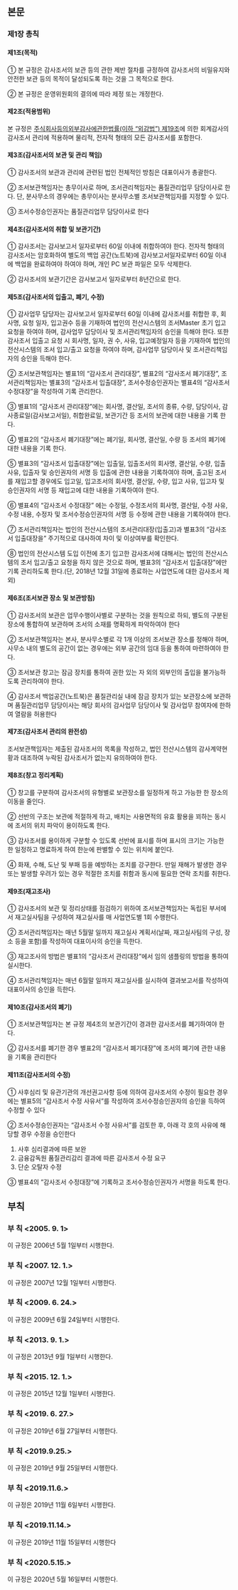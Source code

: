 ## 본문

### 제1장 총칙

#### 제1조(목적)

①	본 규정은 감사조서의 보관 등의 관한 제반 절차를 규정하여 감사조서의 비밀유지와 안전한 보관 등의 목적이 달성되도록 하는 것을 그 목적으로 한다.

②	본 규정은 운영위원회의 결의에 따라 제정 또는 개정한다.

#### 제2조(적용범위)

본 규정은 [주식회사등의외부감사에관한법률(이하 “외감법”) 제19조](https://www.law.go.kr/법령/주식회사등의외부감사에관한법률/(20230117,19217,20230117)/제19조)에 의한 회계감사의 감사조서 관리에 적용하며 물리적, 전자적 형태의 모든 감사조서를 포함한다.

#### 제3조(감사조서의 보관 및 관리 책임) 

①	감사조서의 보관과 관리에 관련된 법인 전체적인 방침은 대표이사가 총괄한다.

②	조서보관책임자는 총무이사로 하며, 조서관리책임자는 품질관리업무 담당이사로 한다. 단, 분사무소의 경우에는 총무이사는 분사무소별 조서보관책임자를 지정할 수 있다.

③	조서수정승인권자는 품질관리업무 담당이사로 한다

#### 제4조(감사조서의 취합 및 보관기간)

①	감사조서는 감사보고서 일자로부터 60일 이내에 취합하여야 한다. 전자적 형태의 감사조서는 암호화하여 별도의 백업 공간(노트북)에 감사보고서일자로부터 60일 이내에 백업을 완료하여야 하여야 하며, 개인 PC 보관 파일은 모두 삭제한다.

②	감사조서의 보관기간은 감사보고서 일자로부터 8년간으로 한다. 

#### 제5조(감사조서의 입출고, 폐기, 수정)

①	감사업무 담당자는 감사보고서 일자로부터 60일 이내에 감사조서를 취합한 후, 회사명, 요청	일자, 입고권수 등을 기재하여 법인의 전산시스템의 조서Master 초기 입고 요청을 하여야 하며, 감사업무 담당이사 및 조서관리책임자의 승인을 득해야 한다. 또한 감사조서 입출고 요청 시 회사명, 일자, 권 수, 사유, 입고예정일자 등을 기재하여 법인의 전산시스템의 조서 입고/출고 요청을 하여야 하며, 감사업무 담당이사 및 조서관리책임자의 승인을 득해야 한다.

②	조서보관책임자는 별표1의 “감사조서 관리대장”, 별표2의 “감사조서 폐기대장”, 조서관리책임자는 별표3의 “감사조서 입출대장”, 조서수정승인권자는 별표4의 “감사조서 수정대장”을 작성하여 기록 관리한다. 

③	별표1의 “감사조서 관리대장”에는 회사명, 결산일, 조서의 종류, 수량, 담당이사, 감사종료일(감사보고서일), 취합완료일, 보관기간 등 조서의 보관에 대한 내용을 기록 한다.

④	별표2의 “감사조서 폐기대장”에는 폐기일, 회사명, 결산일, 수량 등 조서의 폐기에 대한 내용을 기록 한다.

⑤	별표3의 “감사조서 입출대장”에는 입출일, 입출조서의 회사명, 결산일, 수량, 입출 사유, 입출자 및 승인권자의 서명 등 입출에 관한 내용을 기록하여야 하며, 출고된 조서를 재입고할 경우에도 입고일, 입고조서의 회사명, 결산일, 수량, 입고 사유, 입고자 및 승인권자의 서명 등 재입고에 대한 내용을 기록하여야 한다. 

⑥	별표4의 “감사조서 수정대장” 에는 수정일, 수정조서의 회사명, 결산일, 수정 사유, 수정 내용, 수정자 및 조서수정승인권자의 서명 등 수정에 관한 내용을 기록하여야 한다.

⑦	조서관리책임자는 법인의 전산시스템의 조서관리대장(입출고)과 별표3의 “감사조서 입출대장을” 주기적으로 대사하여 차이 및 이상여부를 확인한다. 

⑧	법인의 전산시스템 도입 이전에 초기 입고한 감사조서에 대해서는 법인의 전산시스템의 조서 입고/출고 요청을 하지 않은 것으로 하며, 별표3의 “감사조서 입출대장”에만 기록 관리하도록 한다.(단, 2018년 12월 31일에 종료하는 사업연도에 대한 감사조서 제외)

#### 제6조(조서보관 장소 및 보관방침) 

①	감사조서의 보관은 업무수행이사별로 구분하는 것을 원칙으로 하되, 별도의 구분된 장소에 통합하여 보관하며 조서의 소재를 명확하게 파악하여야 한다 

②	조서보관책임자는 본사, 분사무소별로 각 1개 이상의 조서보관 장소를 정해야 하며, 사무소 내의 별도의 공간이 없는 경우에는 외부 공간의 임대 등을 통하여 마련하여야 한다. 

③	조서보관 창고는 잠금 장치를 통하여 권한 있는 자 외의 외부인의 출입을 불가능하도록 관리하여야 한다.

④	감사조서 백업공간(노트북)은 품질관리실 내에 잠금 장치가 있는 보관장소에 보관하며 품질관리업무 담당이사는 해당 회사의 감사업무 담당이사 및 감사업무 참여자에 한하여 열람을 허용한다

#### 제7조(감사조서 관리의 완전성) 

조서보관책임자는 제출된 감사조서의 목록을 작성하고, 법인 전산시스템의 감사계약현황과 대조하여 누락된 감사조서가 없는지 유의하여야 한다.

#### 제8조(창고 정리계획)

①	창고를 구분하여 감사조서의 유형별로 보관장소를 일정하게 하고 가능한 한 장소의 이동을 줄인다. 

②	선반의 구조는 보관에 적절하게 하고, 배치는 사용면적의 유효 활용을 꾀하는 동시에 조서의 위치 파악이 용이하도록 한다. 

③	감사조서를 용이하게 구분할 수 있도록 선반에 표시를 하며 표시의 크기는 가능한 한 일정하고 명료하게 하여 한눈에 판별할 수 있는 위치에 붙인다. 

④	화재, 수해, 도난 및 부패 등을 예방하는 조치를 강구한다. 만일 재해가 발생한 경우 또는 발생할 우려가 있는 경우 적절한 조치를 취함과 동시에 필요한 연락 조치를 취한다. 

#### 제9조(재고조사) 

①	감사조서의 보관 및 정리상태를 점검하기 위하여 조서보관책임자는 독립된 부서에서 재고실사팀을 구성하여 재고실사를 매 사업연도별 1회 수행한다.

②	조서관리책임자는 매년 5월말 일까지 재고실사 계획서(날짜, 재고실사팀의 구성, 장소 등을 포함)를 작성하여 대표이사의 승인을 득한다. 

③	재고조사의 방법은 별표1의 “감사조서 관리대장”에서 임의 샘플링의 방법을 통하여 실시한다.

④	조서관리책임자는 매년 6월말 일까지 재고실사를 실시하여 결과보고서를 작성하여 대표이사의 승인을 득한다. 

#### 제10조(감사조서의 폐기)

①	조서보관책임자는 본 규정 제4조의 보관기간이 경과한 감사조서를 폐기하여야 한다.

②	감사조서를 폐기한 경우 별표2의 “감사조서 폐기대장”에 조서의 폐기에 관한 내용을 기록을 관리한다


#### 제11조(감사조서의 수정)

①	사후심리 및 유관기관의 개선권고사항 등에 의하여 감사조서의 수정이 필요한 경우에는 별표5의 “감사조서 수정 사유서”를 작성하여 조서수정승인권자의 승인을 득하여 수정할 수 있다

②	조서수정승인권자는 “감사조서 수정 사유서”를 검토한 후, 아래 각 호의 사유에 해당할 경우 수정을 승인한다

1.	사후 심리결과에 따른 보완
2.	금융감독원 품질관리감리 결과에 따른 감사조서 수정 요구
3.	단순 오탈자 수정

③	별표4의 ”감사조서 수정대장”에 기록하고 조서수정승인권자가 서명을 하도록 한다.

## 부칙

### 부  칙 <2005. 9. 1>

이 규정은 2006년 5월 1일부터 시행한다.

### 부  칙 <2007. 12. 1.>

이 규정은 2007년 12월 1일부터 시행한다.

### 부  칙 <2009. 6. 24.>

이 규정은 2009년 6월 24일부터 시행한다.

### 부  칙 <2013. 9. 1.>

이 규정은 2013년 9월 1일부터 시행한다.

### 부  칙 <2015. 12. 1.>

이 규정은 2015년 12월 1일부터 시행한다.

### 부  칙 <2019. 6. 27.>

이 규정은 2019년 6월 27일부터 시행한다.

### 부  칙 <2019.9.25.>

이 규정은 2019년 9월 25일부터 시행한다.

### 부  칙 <2019.11.6.>

이 규정은 2019년 11월 6일부터 시행한다.

### 부  칙 <2019.11.14.>

이 규정은 2019년 11월 15일부터 시행한다

### 부  칙 <2020.5.15.>

이 규정은 2020년 5월 16일부터 시행한다.

